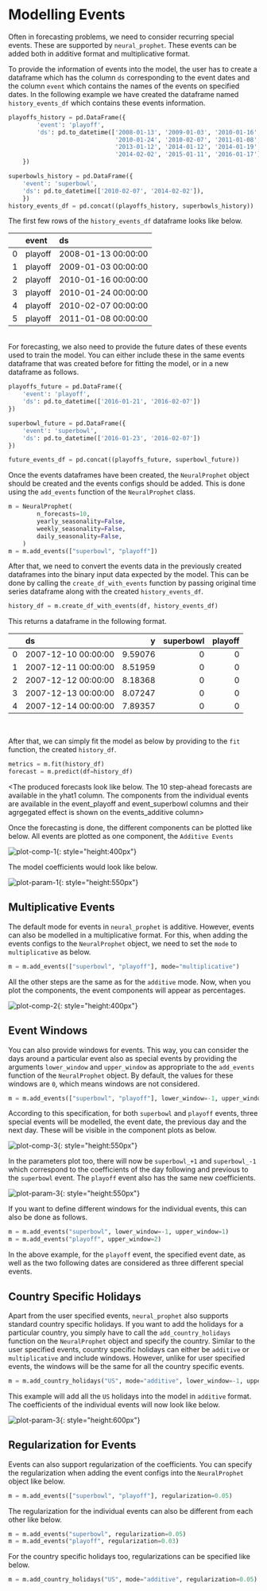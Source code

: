 # Modelling Events

Often in forecasting problems, we need to consider recurring special events. These are supported
by `neural_prophet`. These events can be added both in additive format and multiplicative format.


To provide the information of events into the model, the user has to create a dataframe which has the
column `ds` corresponding to the event dates and the column `event` which contains
the names of the events on specified dates. In the following example we have created the
dataframe named `history_events_df` which contains these events information.

```python
playoffs_history = pd.DataFrame({
        'event': 'playoff',
        'ds': pd.to_datetime(['2008-01-13', '2009-01-03', '2010-01-16',
                              '2010-01-24', '2010-02-07', '2011-01-08',
                              '2013-01-12', '2014-01-12', '2014-01-19',
                              '2014-02-02', '2015-01-11', '2016-01-17']),
    })

superbowls_history = pd.DataFrame({
    'event': 'superbowl',
    'ds': pd.to_datetime(['2010-02-07', '2014-02-02']),
    })
history_events_df = pd.concat((playoffs_history, superbowls_history))
```

The first few rows of the `history_events_df` dataframe looks like below.

|    | event     | ds                  |
|---:|:----------|:--------------------|
|  0 | playoff   | 2008-01-13 00:00:00 |
|  1 | playoff   | 2009-01-03 00:00:00 |
|  2 | playoff   | 2010-01-16 00:00:00 |
|  3 | playoff   | 2010-01-24 00:00:00 |
|  4 | playoff   | 2010-02-07 00:00:00 |
|  5 | playoff   | 2011-01-08 00:00:00 |

<br />
For forecasting, we also need to provide the future dates of these events used to
train the model. You can either include these in the same events dataframe
that was created before for fitting the model, or in a new dataframe as follows.

```python
playoffs_future = pd.DataFrame({
    'event': 'playoff',
    'ds': pd.to_datetime(['2016-01-21', '2016-02-07'])
})

superbowl_future = pd.DataFrame({
    'event': 'superbowl',
    'ds': pd.to_datetime(['2016-01-23', '2016-02-07'])
})

future_events_df = pd.concat((playoffs_future, superbowl_future))
```

Once the events dataframes have been created, the `NeuralProphet` object should be created and the
events configs should be added. This is done using the `add_events` function of the `NeuralProphet` class.

```python
m = NeuralProphet(
        n_forecasts=10,
        yearly_seasonality=False,
        weekly_seasonality=False,
        daily_seasonality=False,
    )
m = m.add_events(["superbowl", "playoff"])
```

After that, we need to convert the events data in the previously created dataframes into the binary input
data expected by the model. This can be done by calling the `create_df_with_events` function by passing
original time series dataframe along with the created `history_events_df`.

```python
history_df = m.create_df_with_events(df, history_events_df)
```
This returns a dataframe in the following format.

|      | ds                  |        y |   superbowl |   playoff |
|-----:|:--------------------|---------:|------------:|----------:|
|    0 | 2007-12-10 00:00:00 |  9.59076 |           0 |         0 |
|    1 | 2007-12-11 00:00:00 |  8.51959 |           0 |         0 |
|    2 | 2007-12-12 00:00:00 |  8.18368 |           0 |         0 |
|    3 | 2007-12-13 00:00:00 |  8.07247 |           0 |         0 |
|    4 | 2007-12-14 00:00:00 |  7.89357 |           0 |         0 |

<br />

After that, we can simply fit the model as below by providing to the `fit` function, the created `history_df`.

```python
metrics = m.fit(history_df)
forecast = m.predict(df=history_df)
```
<The produced forecasts look like below. The 10 step-ahead forecasts are available in the yhat1 column.
The components from the individual events are available in the event_playoff and event_superbowl columns and
their agrgegated effect is shown on the events_additive column>

Once the forecasting is done, the different components can be plotted like below. All events are plotted as one
component, the `Additive Events`

![plot-comp-1](../images/plot_comp_events_1.png){: style="height:400px"}

The model coefficients would look like below.

![plot-param-1](../images/plot_param_events_1.png){: style="height:550px"}

## Multiplicative Events

The default mode for events in `neural_prophet` is additive. However, events can also be modelled
in a multiplicative format. For this, when adding the events configs to the `NeuralProphet` object,
we need to set the `mode` to `multiplicative` as below.


```python
m = m.add_events(["superbowl", "playoff"], mode="multiplicative")
```
All the other steps are the same as for the `additive` mode. Now, when you plot the components,
the event components will appear as percentages.


![plot-comp-2](../images/plot_comp_events_2.png){: style="height:400px"}

## Event Windows

You can also provide windows for events. This way, you can consider the days around a
particular event also as special events by providing the arguments `lower_window` and
`upper_window` as appropriate to the `add_events` function of the `NeuralProphet` object.
By default, the values for these windows are `0`, which means windows are not considered.

```python
m = m.add_events(["superbowl", "playoff"], lower_window=-1, upper_window=1)
```

According to this specification, for both `superbowl` and `playoff` events, three special events will be
modelled, the event date, the previous day and the next day. These will be visible in the component plots as below.

![plot-comp-3](../images/plot_comp_events_3.png){: style="height:550px"}

In the parameters plot too, there will now be `superbowl_+1` and `superbowl_-1` which correspond to the coefficients of the
day following and previous to the `superbowl` event. The `playoff` event also has the same new coefficients.

![plot-param-3](../images/plot_param_events_3.png){: style="height:550px"}


If you want to define different windows for the individual events, this can also be done as follows.

```python
m = m.add_events("superbowl", lower_window=-1, upper_window=1)
m = m.add_events("playoff", upper_window=2)
```

In the above example, for the `playoff` event, the specified event date, as well as the two following dates
are considered as three different special events.

## Country Specific Holidays

Apart from the user specified events, `neural_prophet` also supports standard country specific holidays.
If you want to add the holidays for a particular country, you simply have to call the `add_country_holidays`
function on the `NeuralProphet` object and specify the country. Similar to the user specified events,
country specific holidays can either be `additive` or `multiplicative` and include windows. However,
unlike for user specified events, the windows will be the same for all the country specific events.

```python
m = m.add_country_holidays("US", mode="additive", lower_window=-1, upper_window=1)
```

This example will add all the `US` holidays into the model in `additive` format. The coefficients of the
individual events will now look like below.

![plot-param-3](../images/plot_param_events_4.png){: style="height:600px"}

## Regularization for Events

Events can also support regularization of the coefficients. You can specify the regularization
when adding the event configs into the `NeuralProphet` object like below.

```python
m = m.add_events(["superbowl", "playoff"], regularization=0.05)
```

The regularization for the individual events can also be different from each other like below.

```python
m = m.add_events("superbowl", regularization=0.05)
m = m.add_events("playoff", regularization=0.03)
```

For the country specific holidays too, regularizations can be specified like below.

```python
m = m.add_country_holidays("US", mode="additive", regularization=0.05)
```
